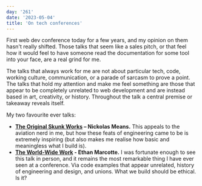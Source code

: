```yaml
---
day: '261'
date: '2023-05-04'
title: 'On tech conferences'
---
```


First web dev conference today for a few years, and my opinion on them hasn't really shifted. Those talks that seem like a sales pitch, or that feel how it would feel to have someone read the documentation for some tool into your face, are a real grind for me.

The talks that always work for me are not about particular tech, code, working culture, communication, or a parade of sarcasm to prove a point. The talks that hold my attention and make me feel something are those that appear to be completely unrelated to web development and are instead based in art, creativity, or history. Throughout the talk a central premise or takeaway reveals itself.

My two favourite ever talks:

- **[The Original Skunk Works](https://www.youtube.com/watch?v=pL3Yzjk5R4M) – Nickolas Means.** This appeals to the aviation nerd in me, but how these feats of engineering came to be is extremely inspiring (but also makes me realise how basic and meaningless what I build is).
- **[The World-Wide Work](https://www.youtube.com/watch?v=7nQu-NwSyCQ) - Ethan Marcotte.** I was fortunate enough to see this talk in person, and it remains the most remarkable thing I have ever seen at a conference. Via code examples that appear unrelated, history of engineering and design, and unions. What we build should be ethical. Is it?
